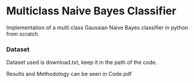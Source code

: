 # Multiclass Naive Bayes Classifier
 Implementation of a multi class Gaussian Naive Bayes classifier in python from scratch.

### Dataset

Dataset used is download.txt, keep it in the path of the code.


Results and Methodology can be seen in Code.pdf